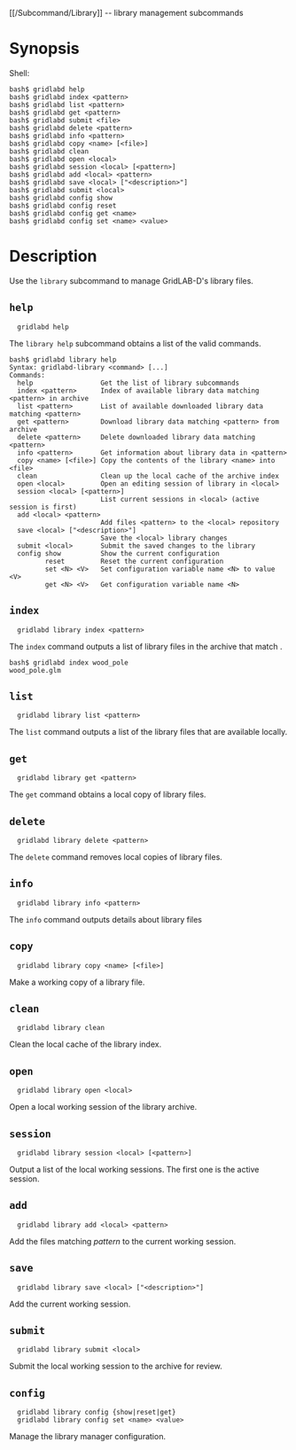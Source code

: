 [[/Subcommand/Library]] -- library management subcommands

# Synopsis

Shell:

~~~
bash$ gridlabd help
bash$ gridlabd index <pattern>
bash$ gridlabd list <pattern>
bash$ gridlabd get <pattern>
bash$ gridlabd submit <file>
bash$ gridlabd delete <pattern>
bash$ gridlabd info <pattern>
bash$ gridlabd copy <name> [<file>]
bash$ gridlabd clean
bash$ gridlabd open <local>
bash$ gridlabd session <local> [<pattern>]
bash$ gridlabd add <local> <pattern>
bash$ gridlabd save <local> ["<description>"]
bash$ gridlabd submit <local>
bash$ gridlabd config show
bash$ gridlabd config reset
bash$ gridlabd config get <name>
bash$ gridlabd config set <name> <value>
~~~

# Description

Use the `library` subcommand to manage GridLAB-D's library files.

## `help`

~~~
  gridlabd help
~~~

The `library help` subcommand obtains a list of the valid commands.
~~~
bash$ gridlabd library help
Syntax: gridlabd-library <command> [...]
Commands:
  help                 Get the list of library subcommands
  index <pattern>      Index of available library data matching <pattern> in archive
  list <pattern>       List of available downloaded library data matching <pattern>
  get <pattern>        Download library data matching <pattern> from archive 
  delete <pattern>     Delete downloaded library data matching <pattern>
  info <pattern>       Get information about library data in <pattern>
  copy <name> [<file>] Copy the contents of the library <name> into <file>
  clean                Clean up the local cache of the archive index
  open <local>         Open an editing session of library in <local>
  session <local> [<pattern>]  
                       List current sessions in <local> (active session is first)
  add <local> <pattern>
                       Add files <pattern> to the <local> repository
  save <local> ["<description>"]
                       Save the <local> library changes
  submit <local>       Submit the saved changes to the library
  config show          Show the current configuration
         reset         Reset the current configuration
         set <N> <V>   Set configuration variable name <N> to value <V>
         get <N> <V>   Get configuration variable name <N>
~~~

## `index`

~~~
  gridlabd library index <pattern>
~~~

The `index` command outputs a list of library files in the archive that match <pattern>.  
~~~
bash$ gridlabd index wood_pole
wood_pole.glm
~~~

## `list`

~~~
  gridlabd library list <pattern>
~~~

The `list` command outputs a list of the library files that are available locally.

## `get`

~~~
  gridlabd library get <pattern>
~~~

The `get` command obtains a local copy of library files.

## `delete`

~~~
  gridlabd library delete <pattern>
~~~

The `delete` command removes local copies of library files.

## `info`

~~~
  gridlabd library info <pattern>
~~~

The `info` command outputs details about library files

## `copy`

~~~
  gridlabd library copy <name> [<file>]
~~~

Make a working copy of a library file.

## `clean`

~~~
  gridlabd library clean
~~~

Clean the local cache of the library index.

## `open`

~~~
  gridlabd library open <local>
~~~

Open a local working session of the library archive.

## `session`

~~~
  gridlabd library session <local> [<pattern>]
~~~

Output a list of the local working sessions. The first one is the active session.

## `add`

~~~
  gridlabd library add <local> <pattern>
~~~

Add the files matching _pattern_ to the current working session.

## `save`

~~~
  gridlabd library save <local> ["<description>"]
~~~

Add the current working session.

## `submit`

~~~
  gridlabd library submit <local>
~~~

Submit the local working session to the archive for review.

## `config`

~~~
  gridlabd library config {show|reset|get}
  gridlabd library config set <name> <value>
~~~

Manage the library manager configuration.
